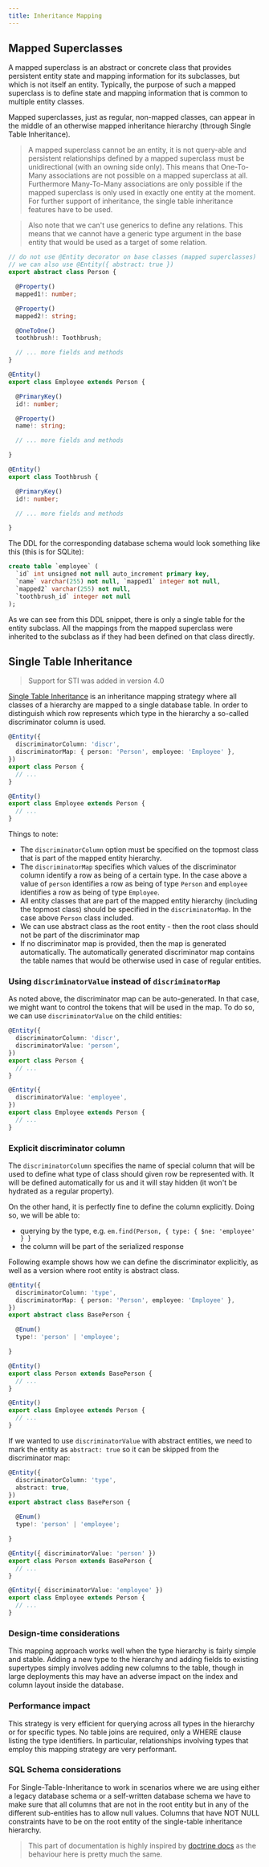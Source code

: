 ```yaml
---
title: Inheritance Mapping
---
```


## Mapped Superclasses

A mapped superclass is an abstract or concrete class that provides persistent entity state and mapping information for its subclasses, but which is not itself an entity. Typically, the purpose of such
a mapped superclass is to define state and mapping information that is common to multiple entity classes.

Mapped superclasses, just as regular, non-mapped classes, can appear in the middle of an otherwise mapped inheritance hierarchy (through Single Table Inheritance).

> A mapped superclass cannot be an entity, it is not query-able and persistent relationships defined
> by a mapped superclass must be unidirectional (with an owning side only). This means that One-To-Many
> associations are not possible on a mapped superclass at all. Furthermore Many-To-Many associations
> are only possible if the mapped superclass is only used in exactly one entity at the moment. For
> further support of inheritance, the single table inheritance features have to be used.

> Also note that we can't use generics to define any relations. This means that we cannot have a generic type argument in the base entity that would be used as a target of some relation. 

```ts
// do not use @Entity decorator on base classes (mapped superclasses)
// we can also use @Entity({ abstract: true })
export abstract class Person {

  @Property()
  mapped1!: number;

  @Property()
  mapped2!: string;

  @OneToOne()
  toothbrush!: Toothbrush;

  // ... more fields and methods
}

@Entity()
export class Employee extends Person {

  @PrimaryKey()
  id!: number;

  @Property()
  name!: string;

  // ... more fields and methods

}

@Entity()
export class Toothbrush {

  @PrimaryKey()
  id!: number;

  // ... more fields and methods

}
```

The DDL for the corresponding database schema would look something like this (this is for SQLite):

```sql
create table `employee` (
  `id` int unsigned not null auto_increment primary key,
  `name` varchar(255) not null, `mapped1` integer not null,
  `mapped2` varchar(255) not null,
  `toothbrush_id` integer not null
);
```

As we can see from this DDL snippet, there is only a single table for the entity subclass. All the mappings from the mapped superclass were inherited to the subclass as if they had been defined on
that class directly.

## Single Table Inheritance

> Support for STI was added in version 4.0

[Single Table Inheritance](https://martinfowler.com/eaaCatalog/singleTableInheritance.html)
is an inheritance mapping strategy where all classes of a hierarchy are mapped to a single database table. In order to distinguish which row represents which type in the hierarchy a so-called
discriminator column is used.

```ts
@Entity({
  discriminatorColumn: 'discr',
  discriminatorMap: { person: 'Person', employee: 'Employee' },
})
export class Person {
  // ...
}

@Entity()
export class Employee extends Person {
  // ...
}
```

Things to note:

- The `discriminatorColumn` option must be specified on the topmost class that is part of the mapped entity hierarchy.
- The `discriminatorMap` specifies which values of the discriminator column identify a row as being of a certain type. In the case above a value of `person` identifies a row as being of type `Person`
  and `employee` identifies a row as being of type
  `Employee`.
- All entity classes that are part of the mapped entity hierarchy (including the topmost class) should be specified in the `discriminatorMap`. In the case above `Person` class included.
- We can use abstract class as the root entity - then the root class should not be part of the discriminator map
- If no discriminator map is provided, then the map is generated automatically. The automatically generated discriminator map contains the table names that would be otherwise used in case of regular
  entities.

### Using `discriminatorValue` instead of `discriminatorMap`

As noted above, the discriminator map can be auto-generated. In that case, we might want to control the tokens that will be used in the map. To do so, we can use
`discriminatorValue` on the child entities:

```ts
@Entity({
  discriminatorColumn: 'discr',
  discriminatorValue: 'person',
})
export class Person {
  // ...
}

@Entity({
  discriminatorValue: 'employee',
})
export class Employee extends Person {
  // ...
}
```

### Explicit discriminator column

The `discriminatorColumn` specifies the name of special column that will be used to define what type of class should given row be represented with. It will be defined automatically for us and it will
stay hidden (it won't be hydrated as a regular property).

On the other hand, it is perfectly fine to define the column explicitly. Doing so, we will be able to:

- querying by the type, e.g. `em.find(Person, { type: { $ne: 'employee' } }`
- the column will be part of the serialized response

Following example shows how we can define the discriminator explicitly, as well as a version where root entity is abstract class.

```ts
@Entity({
  discriminatorColumn: 'type',
  discriminatorMap: { person: 'Person', employee: 'Employee' },
})
export abstract class BasePerson {

  @Enum()
  type!: 'person' | 'employee';

}

@Entity()
export class Person extends BasePerson {
  // ...
}

@Entity()
export class Employee extends Person {
  // ...
}
```

If we wanted to use `discriminatorValue` with abstract entities, we need to mark the entity as `abstract: true` so it can be skipped from the discriminator map:

```ts
@Entity({
  discriminatorColumn: 'type',
  abstract: true,
})
export abstract class BasePerson {

  @Enum()
  type!: 'person' | 'employee';

}

@Entity({ discriminatorValue: 'person' })
export class Person extends BasePerson {
  // ...
}

@Entity({ discriminatorValue: 'employee' })
export class Employee extends Person {
  // ...
}
```

### Design-time considerations

This mapping approach works well when the type hierarchy is fairly simple and stable. Adding a new type to the hierarchy and adding fields to existing supertypes simply involves adding new columns to
the table, though in large deployments this may have an adverse impact on the index and column layout inside the database.

### Performance impact

This strategy is very efficient for querying across all types in the hierarchy or for specific types. No table joins are required, only a WHERE clause listing the type identifiers. In particular,
relationships involving types that employ this mapping strategy are very performant.

### SQL Schema considerations

For Single-Table-Inheritance to work in scenarios where we are using either a legacy database schema or a self-written database schema we have to make sure that all columns that are not in the root
entity but in any of the different sub-entities has to allow null values. Columns that have NOT NULL constraints have to be on the root entity of the single-table inheritance hierarchy.

> This part of documentation is highly inspired by [doctrine docs](https://www.doctrine-project.org/projects/doctrine-orm/en/latest/reference/inheritance-mapping.html)
> as the behaviour here is pretty much the same.
